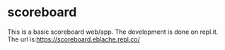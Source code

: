 # scoreboard
This is a basic scoreboard web/app.  The development is done on repl.it.  The url is:https://scoreboard.eblache.repl.co/
